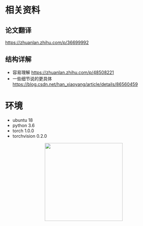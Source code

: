 # 相关资料
## 论文翻译 
https://zhuanlan.zhihu.com/p/36699992  
## 结构详解
- 容易理解 https://zhuanlan.zhihu.com/p/48508221
- 一些细节说的更具体 https://blog.csdn.net/han_xiaoyang/article/details/86560459

# 环境
- ubuntu 18
- python 3.6
- torch 1.0.0
- torchvision 0.2.0



<p align="center">
<img src="http://imgur.com/1krF2R6.png" width="250">
</p>
